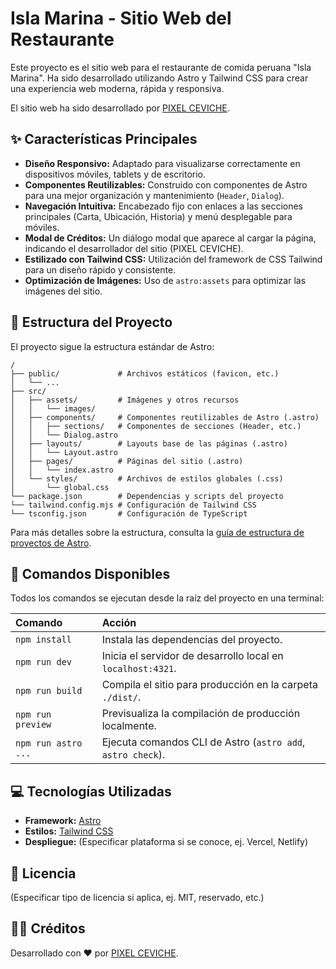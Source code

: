 # Isla Marina - Sitio Web del Restaurante

Este proyecto es el sitio web para el restaurante de comida peruana "Isla Marina". Ha sido desarrollado utilizando Astro y Tailwind CSS para crear una experiencia web moderna, rápida y responsiva.

El sitio web ha sido desarrollado por [PIXEL CEVICHE](https://pixelceviche.vercel.app).

## ✨ Características Principales

*   **Diseño Responsivo:** Adaptado para visualizarse correctamente en dispositivos móviles, tablets y de escritorio.
*   **Componentes Reutilizables:** Construido con componentes de Astro para una mejor organización y mantenimiento (`Header`, `Dialog`).
*   **Navegación Intuitiva:** Encabezado fijo con enlaces a las secciones principales (Carta, Ubicación, Historia) y menú desplegable para móviles.
*   **Modal de Créditos:** Un diálogo modal que aparece al cargar la página, indicando el desarrollador del sitio (PIXEL CEVICHE).
*   **Estilizado con Tailwind CSS:** Utilización del framework de CSS Tailwind para un diseño rápido y consistente.
*   **Optimización de Imágenes:** Uso de `astro:assets` para optimizar las imágenes del sitio.

## 🚀 Estructura del Proyecto

El proyecto sigue la estructura estándar de Astro:

```text
/
├── public/             # Archivos estáticos (favicon, etc.)
│   └── ...
├── src/
│   ├── assets/         # Imágenes y otros recursos
│   │   └── images/
│   ├── components/     # Componentes reutilizables de Astro (.astro)
│   │   ├── sections/   # Componentes de secciones (Header, etc.)
│   │   └── Dialog.astro
│   ├── layouts/        # Layouts base de las páginas (.astro)
│   │   └── Layout.astro
│   ├── pages/          # Páginas del sitio (.astro)
│   │   └── index.astro
│   └── styles/         # Archivos de estilos globales (.css)
│       └── global.css
└── package.json        # Dependencias y scripts del proyecto
└── tailwind.config.mjs # Configuración de Tailwind CSS
└── tsconfig.json       # Configuración de TypeScript
```

Para más detalles sobre la estructura, consulta la [guía de estructura de proyectos de Astro](https://docs.astro.build/es/basics/project-structure/).

## 🧞 Comandos Disponibles

Todos los comandos se ejecutan desde la raíz del proyecto en una terminal:

| Comando             | Acción                                                     |
| :------------------ | :--------------------------------------------------------- |
| `npm install`       | Instala las dependencias del proyecto.                     |
| `npm run dev`       | Inicia el servidor de desarrollo local en `localhost:4321`. |
| `npm run build`     | Compila el sitio para producción en la carpeta `./dist/`.   |
| `npm run preview`   | Previsualiza la compilación de producción localmente.      |
| `npm run astro ...` | Ejecuta comandos CLI de Astro (`astro add`, `astro check`). |

## 💻 Tecnologías Utilizadas

*   **Framework:** [Astro](https://astro.build/)
*   **Estilos:** [Tailwind CSS](https://tailwindcss.com/)
*   **Despliegue:** (Especificar plataforma si se conoce, ej. Vercel, Netlify)

## 📄 Licencia

(Especificar tipo de licencia si aplica, ej. MIT, reservado, etc.)

## 👨‍💻 Créditos

Desarrollado con ❤️ por [PIXEL CEVICHE](https://pixelceviche.vercel.app).
